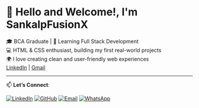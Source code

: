 # 👋 Hello and Welcome!, I'm SankalpFusionX

🎓 BCA Graduate | 🌱 Learning Full Stack Development  
💻 HTML & CSS enthusiast, building my first real-world projects  
🌍 I love creating clean and user-friendly web experiences
<br>
[LinkedIn](https://www.linkedin.com/in/growingdev-sumit-kori) | [Gmail](mailto:sumitkrr78@gmail.com)

---
📫 **Let’s Connect**:

[![LinkedIn](https://img.shields.io/badge/LinkedIn-Profile-blue?style=plastic&logo=linkedin)](https://www.linkedin.com/in/growingdev-sumit-kori)
[![GitHub](https://img.shields.io/badge/GitHub-Portfolio-161717?style=plastic&logo=github&logoColor=black)](https://github.com/SankalpFusionX)
[![Email](https://img.shields.io/badge/Email-Sankalp-red?style=plastic&logo=gmail)](mailto:sumitkrr78@gmail.com)
[![WhatsApp](https://img.shields.io/badge/WhatsApp-Message-25D366?style=plastic&logo=whatsapp)](https://wa.me/7827394787)








<!--
<p align="left">
  <a href="https://www.linkedin.com/in/growingdev-sumit-kori" target="_blank">
    <img src="https://img.shields.io/badge/LinkedIn-Connect-blue?style=plastic&logo=linkedin" alt="LinkedIn Badge"/>
  </a>
  <a href="https://github.com/SankalpFusionX" target="_blank">
    <img src="https://img.shields.io/badge/GitHub-Follow-181717?style=plastic&logo=github&logoColor=black" alt="GitHub Badge"/>
  </a>
  <a href="mailto:sumitkrr78@gmail.com">
    <img src="https://img.shields.io/badge/Email-Contact-red?style=plastic&logo=gmail" alt="Email Badge"/>
  </a>
  <a href="https://wa.me/7827394787" target="_blank">
    <img src="https://img.shields.io/badge/WhatsApp-Message-25D366?style=plastic&logo=whatsapp" alt="WhatsApp Badge"/>
  </a>
</p>

-->



